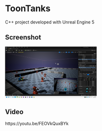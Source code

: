 # ToonTanks

C++ project developed with Unreal Engine 5

<h2>Screenshot</h2>
<img src="https://github.com/andrea-attardo/ToonTanks/blob/671d1d026cce06959fa104f8f1b2f279a099a490/Content/toontankseditorscreen.png" alt="drawing" width="300"/>

<h2>Video</h2>
https://youtu.be/FEOVkQuxBYk
